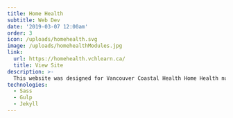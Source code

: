 ```yaml
---
title: Home Health
subtitle: Web Dev
date: '2019-03-07 12:00am'
order: 3
icon: /uploads/homehealth.svg
image: /uploads/homehealthModules.jpg
link:
  url: https://homehealth.vchlearn.ca/
  title: View Site
description: >-
  This website was designed for Vancouver Coastal Health Home Health nurses in training.  It provides educational supplementation to in an in-class course including weekly scenarios and branching narratives.
technologies:
  - Sass
  - Gulp
  - Jekyll
---
```


